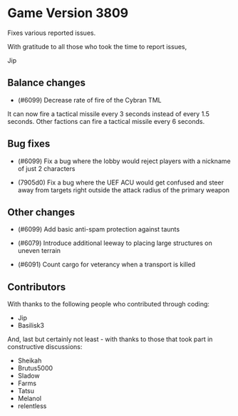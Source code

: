 # Game Version 3809

Fixes various reported issues.

With gratitude to all those who took the time to report issues,

Jip

## Balance changes

- (#6099) Decrease rate of fire of the Cybran TML

It can now fire a tactical missile every 3 seconds instead of every 1.5 seconds. Other factions can fire a tactical missile every 6 seconds.

## Bug fixes

- (#6099) Fix a bug where the lobby would reject players with a nickname of just 2 characters

- (7905d0) Fix a bug where the UEF ACU would get confused and steer away from targets right outside the attack radius of the primary weapon

## Other changes

- (#6099) Add basic anti-spam protection against taunts

- (#6079) Introduce additional leeway to placing large structures on uneven terrain

- (#6091) Count cargo for veterancy when a transport is killed

## Contributors

With thanks to the following people who contributed through coding:

- Jip
- Basilisk3

And, last but certainly not least - with thanks to those that took part in constructive discussions:

- Sheikah
- Brutus5000
- Sladow
- Farms
- Tatsu
- Melanol
- relentless

